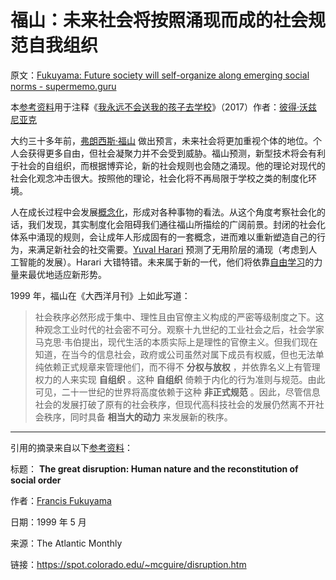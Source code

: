 # 福山：未来社会将按照涌现而成的社会规范自我组织

原文：[Fukuyama: Future society will self-organize along emerging social norms - supermemo.guru](https://supermemo.guru/wiki/Fukuyama:_Future_society_will_self-organize_along_emerging_social_norms)

本[参考资料](https://supermemo.guru/wiki/References)用于注释《[我永远不会送我的孩子去学校](https://supermemo.guru/wiki/Problem_of_Schooling)》（2017）作者：[彼得·沃兹尼亚克](https://supermemo.guru/wiki/Piotr_Wozniak)

大约三十多年前，[弗朗西斯·福山](https://en.wikipedia.org/wiki/Francis_Fukuyama) 做出预言，未来社会将更加重视个体的地位。个人会获得更多自由，但社会凝聚力并不会受到威胁。福山预测，新型技术将会有利于社会的自组织，而根据博弈论，新的社会规则也会随之涌现。他的理论对现代的社会化观念冲击很大。按照他的理论，社会化将不再局限于学校之类的制度化环境。

人在成长过程中会发展[概念化](https://supermemo.guru/wiki/Conceptualization)，形成对各种事物的看法。从这个角度考察社会化的话，我们发现，其实制度化会阻碍我们通往福山所描绘的广阔前景。封闭的社会化体系中涌现的规则，会让成年人形成固有的一套概念，进而难以重新塑造自己的行为，来满足新社会的社交需要。[Yuval Harari](https://supermemo.guru/wiki/Yuval_Harari) 预测了无用阶层的涌现（考虑到人工智能的发展）。Harari 大错特错。未来属于新的一代，他们将依靠[自由学习](https://supermemo.guru/wiki/Free_learning)的力量来最优地适应新形势。

1999 年，福山在《大西洋月刊》上如此写道：

> 社会秩序必然形成于集中、理性且由官僚主义构成的严密等级制度之下。这种观念工业时代的社会密不可分。观察十九世纪的工业社会之后，社会学家马克思·韦伯提出，现代生活的本质实际上是理性的官僚主义。但我们现在知道，在当今的信息社会，政府或公司虽然对属下成员有权威，但也无法单纯依赖正式规章来管理他们，而不得不 **分权与放权** ，并依靠名义上有管理权力的人来实现 **自组织** 。这种 **自组织** 倚赖于内化的行为准则与规范。由此可见，二十一世纪的世界将高度依赖于这种 **非正式规范** 。因此，尽管信息社会的发展打破了原有的社会秩序，但现代高科技社会的发展仍然离不开社会秩序，同时具备 **相当大的动力** 来发展新的秩序。

------

引用的摘录来自以下[参考资料](https://supermemo.guru/wiki/References)：

标题： **The great disruption: Human nature and the reconstitution of social order** 

作者：[Francis Fukuyama](https://en.wikipedia.org/wiki/Francis_Fukuyama)

日期：1999 年 5 月

来源：The Atlantic Monthly

链接：https://spot.colorado.edu/~mcguire/disruption.htm